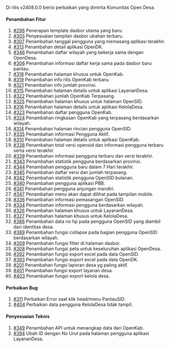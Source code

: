 Di rilis v2408.0.0 berisi perbaikan yang diminta Komunitas Open Desa.

#### Penambahan Fitur

1. [#296](https://github.com/OpenSID/pantau/issues/296) Penerapan template dasbor utama yang baru.
2. [#305](https://github.com/OpenSID/pantau/issues/305) Penyesuaian tampilan dasbor ubahan terbaru.
3. [#307](https://github.com/OpenSID/pantau/issues/307) Penambahan tanggal pengguna yang memasang aplikasi terakhir.
4. [#313](https://github.com/OpenSID/pantau/issues/313) Penambahan detail aplikasi OpenDK.
5. [#346](https://github.com/OpenSID/pantau/issues/346) Penambahan daftar wilayah yang bekerja sama dengan OpenDesa.
6. [#306](https://github.com/OpenSID/pantau/issues/306) Penambahan informasi daftar kerja sama pada dasbor baru pantau.
7. [#318](https://github.com/OpenSID/pantau/issues/318) Penambahan halaman khusus untuk OpenKab.
8. [#319](https://github.com/OpenSID/pantau/issues/319) Penambahan info rilis OpenKab terbaru.
9. [#321](https://github.com/OpenSID/pantau/issues/321) Penambahan info jumlah provinsi.
10. [#315](https://github.com/OpenSID/pantau/issues/315) Penambahan  halaman details untuk aplikasi LayananDesa.
11. [#322](https://github.com/OpenSID/pantau/issues/322) Penambahan jumlah OpenKab Terpasang.
12. [#325](https://github.com/OpenSID/pantau/issues/325) Penambahan halaman khusus untuk halaman OpenSID.
13. [#316](https://github.com/OpenSID/pantau/issues/316) Penambahan halaman details untuk aplikasi KelolaDesa.
14. [#323](https://github.com/OpenSID/pantau/issues/323) Penambahan daftar pengguna OpenKab.
15. [#324](https://github.com/OpenSID/pantau/issues/324) Penambahan ringkasan OpenKab yang terpasang berdasarkan wilayah.
16. [#314](https://github.com/OpenSID/pantau/issues/314) Penambahan halaman rincian pengguna OpenSID.
17. [#335](https://github.com/OpenSID/pantau/issues/335) Penambahan informasi Pengguna Aktif.
18. [#310](https://github.com/OpenSID/pantau/issues/310) Penambahan halaman details untuk aplikasi OpenKab.
19. [#338](https://github.com/OpenSID/pantau/issues/338) Penambahan total versi opensid dan informasi pengguna terbaru serta versi terakhir.
20. [#339](https://github.com/OpenSID/pantau/issues/339) Penambahan informasi pengguna terbaru dan versi terakhir.
21. [#343](https://github.com/OpenSID/pantau/issues/343) Penambahan statistik pengguna berdasarkan provinsi.
22. [#344](https://github.com/OpenSID/pantau/issues/344) Penambahan pengguna baru dalam 7 Hari terakhir.
23. [#345](https://github.com/OpenSID/pantau/issues/345) Penambahan daftar versi dan jumlah terpasang.
24. [#342](https://github.com/OpenSID/pantau/issues/342) Penambahan statistik pengguna OpenSID bulanan.
25. [#340](https://github.com/OpenSID/pantau/issues/340) Penambahan pengguna aplikasi PBB.
26. [#341](https://github.com/OpenSID/pantau/issues/341) Penambahan pengguna anjungan mandiri.
27. [#347](https://github.com/OpenSID/pantau/issues/347) Penambahan menu akan dapat dilihat pada tampilan mobile.
28. [#336](https://github.com/OpenSID/pantau/issues/336) Penambahan informasi pemasangan OpenSID.
29. [#334](https://github.com/OpenSID/pantau/issues/334) Penambahan informasi pengguna berdasarkan wilayah. 
30. [#326](https://github.com/OpenSID/pantau/issues/326) Penambahan halaman khusus untuk LayananDesa.
31. [#327](https://github.com/OpenSID/pantau/issues/327) Penambahan halaman khusus untuk KelolaDesa.
32. [#386](https://github.com/OpenSID/pantau/issues/386) Penambahan data no hp pada pengguna OpenSID yang diambil dari identitas desa.
33. [#389](https://github.com/OpenSID/pantau/issues/389) Penambahan fungsi collapse pada bagian pengguna OpenSID berdasarkan wilayah.
34. [#309](https://github.com/OpenSID/pantau/issues/309) Penambahan fungsi filter di halaman dasbor.
35. [#308](https://github.com/OpenSID/pantau/issues/308) Penambahan fungsi peta untuk keseluruhan aplikasi OpenDesa.
36. [#392](https://github.com/OpenSID/pantau/issues/392) Penambahan fungsi export excel pada data OpenSID.
37. [#393](https://github.com/OpenSID/pantau/issues/393) Penambahan fungsi export excel pada data OpenDK.
38. [#201](https://github.com/OpenSID/pantau/issues/201) Penambahan fungsi laporan desa yg paling aktif.
39. [#401](https://github.com/OpenSID/pantau/issues/401) Penambahan fungsi export layanan desa.
40. [#403](https://github.com/OpenSID/pantau/issues/403) Penambahan fungsi export kelola desa.

#### Perbaikan Bug

1. [#311](https://github.com/OpenSID/pantau/issues/311) Perbaikan Error saat klik head/menu PantauSID.
2. [#404](https://github.com/OpenSID/pantau/issues/404) Perbaikan data pengguna KelolaDesa tidak tampil.


#### Penyesuaian Teknis

1. [#349](https://github.com/OpenSID/pantau/issues/349) Penambahan API untuk menangkap data dari OpenKab.
2. [#394](https://github.com/OpenSID/pantau/issues/394) Ubah ID dengan No Urut pada halaman pengguna aplikasi LayananDesa.
